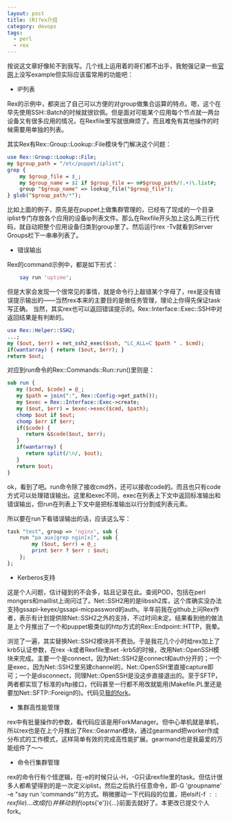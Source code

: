```yaml
---
layout: post
title: (R)?ex介绍
category: devops
tags:
  - perl
  - rex
---
```


按说这文章好像轮不到我写。几个线上运用着的哥们都不出手，我勉强记录一些[官网](http://rexify.org/)上没写example但实际应该蛮常用的功能吧：

* IP列表

Rex的示例中，都突出了自己可以方便的对group做集合运算的特点。嗯，这个在早先使用SSH::Batch的时候就很钦佩。但是面对可能某个应用每个节点就一两台设备又有很多应用的情况，在Rexfile里写就很麻烦了。而且难免有其他操作的时候需要用单独的列表。

其实Rex有Rex::Group::Lookup::File模块专门解决这个问题：
```perl
use Rex::Group::Lookup::File;
my $group_path = "/etc/puppet/iplist";
grep {
    my $group_file = $_;
    my $group_name = $1 if $group_file =~ m#$group_path/(.+)\.list#;
    group "$group_name" => lookup_file("$group_file");
} glob("$group_path/*");
```
比如上面的例子，原先是在puppet上做集群管理的，已经有了现成的一个目录iplist专门存放各个应用的设备ip列表文件。那么在Rexfile开头加上这么两三行代码，就自动把整个应用设备归类到group里了。然后运行rex -Tv就看到Server Groups栏下一串串列表了。

* 错误输出

Rex的command示例中，都是如下形式：
```perl
    say run 'uptime';
```
但是大家会发现一个很常见的事情，就是命令行上敲错某个字母了，rex是没有错误提示输出的——当然rex本来的主要目的是做任务管理，理论上你得先保证task写正确。
当然，其实rex也可以返回错误提示的。Rex::Interface::Exec::SSH中对返回结果是有判断的。
```perl
use Rex::Helper::SSH2;
...;
my ($out, $err) = net_ssh2_exec($ssh, "LC_ALL=C $path " . $cmd);
if(wantarray) { return ($out, $err); }
return $out;
```
对应到run命令的Rex::Commands::Run::run()里则是：
```perl
sub run {
   my ($cmd, $code) = @_;
   my $path = join(":", Rex::Config->get_path());
   my $exec = Rex::Interface::Exec->create;
   my ($out, $err) = $exec->exec($cmd, $path);
   chomp $out if $out;
   chomp $err if $err;
   if($code) {
      return &$code($out, $err);
   }
   if(wantarray) {
      return split(/\n/, $out);
   }
   return $out;
}
```
ok，看到了吧。run命令除了接收cmd外，还可以接收code的。而且也只有code方式可以处理错误输出。这里和exec不同，exec在列表上下文中返回标准输出和错误输出，但run在列表上下文中是把标准输出以行分割成列表元素。

所以要在run下看错误输出的话，应该这么写：
```perl
task "test", group => 'nginx', sub {
    run "pa aux|grep ngin[x]", sub {
        my ($out, $err) = @_;
        print $err ? $err : $out;
    };
};
```

* Kerberos支持

这是个人问题，估计碰到的不会多，姑且记录在此。查阅POD，包括在perl mongers和maillist上询问过了。Net::SSH2用的是libssh2库，这个库确实没办法支持gssapi-keyex/gssapi-micpassword的auth。半年前我在github上问Rex作者，表示有计划提供除Net::SSH2之外的支持，不过时间未定。结果看到他的做法是上个月推出了一个和puppet极类似的http方式的Rex::Endpoint::HTTP，我晕。

浏览了一遍，其实替换Net::SSH2模块并不费劲。于是我花几个小时给rex加上了krb5认证参数，在rex -k或者Rexfile里set -krb5的时候，改用Net::OpenSSH模块来完成。主要一个是connect，因为Net::SSH2是connect和auth分开的；一个是exec，因为Net::SSH2里另建channel的，Net::OpenSSH里直接capture即可；一个是disconnect，同理Net::OpenSSH是没这步直接退出的。至于SFTP，两者都实现了标准的sftp接口，代码甚至一行都不用改就能用(Makefile.PL里还是要加Net::SFTP::Foreign的)。代码见[我的fork](http://github.com/chenryn/rex)。

* 集群高性能管理

rex中有批量操作的参数，看代码应该是用ForkManager。但中心单机就是单机，所以rex也是在上个月推出了Rex::Gearman模块，通过gearmand把worker作成分布式的工作模式，这样简单有效的完成高性能扩展。gearmand也是我最爱的万能组件了～～

* 命令行集群管理

rex的命令行有个怪逻辑，在-e的时候只认-H，-G只读rexfile里的task。但估计很多人都希望得到的是一次定义iplist，然后之后执行任意命令，即-G 'groupname' -e "say run 'commands'"的方式。稍微挪动一下代码段的位置，把elsif(-f $::rexfile){...}改成if(){}并移动到if($opts{'e'}){...}前面去就好了。本更改已提交个人fork。

